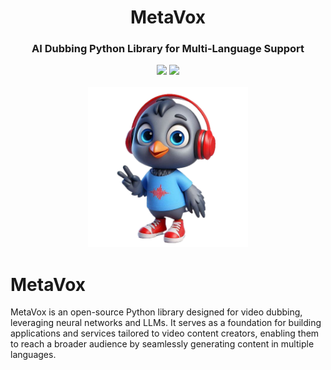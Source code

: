 <div align="center">
<h1 align="center"> MetaVox </h1> 
<h3>AI Dubbing Python Library for Multi-Language Support</br></h3>
<img src="https://img.shields.io/badge/Progress-0%25-red"> <img src="https://img.shields.io/badge/Feedback-Welcome-green">
</br>
</br>
<kbd>
<img src="https://github.com/dimastatz/metavox/blob/main/metavox3.png?raw=true" width="256px"> 
</kbd>
</div>


# MetaVox
MetaVox is an open-source Python library designed for video dubbing, leveraging neural networks and LLMs. It serves as a foundation for building applications and services tailored to video content creators, enabling them to reach a broader audience by seamlessly generating content in multiple languages.
